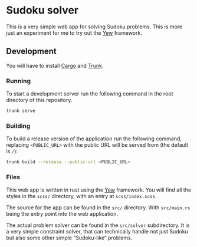 
Sudoku solver
=============

This is a very simple web app for solving Sudoku problems.
This is more just an experiment for me to try out the [Yew](https://yew.rs/) framework.

## Development

You will have to install [Cargo](https://doc.rust-lang.org/cargo/getting-started/installation.html)
and [Trunk](https://trunkrs.dev/#install).

### Running

To start a development server run the following command in the root directory of this repository.
```sh
trunk serve
```

### Building

To build a release version of the application run the following command, replacing `<PUBLIC_URL>`
with the public URL will be served from (the default is `/`):
```sh
trunk build --release --public-url <PUBLIC_URL>
```

### Files

This web app is written in rust using the [Yew](https://yew.rs/) framework.
You will find all the styles in the `scss/` directory, with an entry at `scss/index.scss`.

The source for the app can be found in the `src/` directory. With `src/main.rs` being the entry
point into the web application.

The actual problem solver can be found in the `src/solver` subdirectory. It is a very simple
constraint solver, that can technically handle not just Sudoku but also some other simple
“Sudoku-like“ problems.

